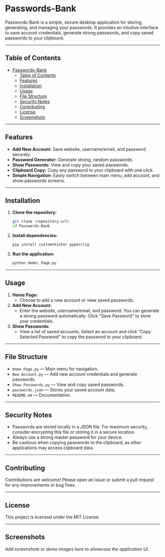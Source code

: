 # Passwords-Bank

Passwords-Bank is a simple, secure desktop application for storing, generating, and managing your passwords. It provides an intuitive interface to save account credentials, generate strong passwords, and copy saved passwords to your clipboard.

---

## Table of Contents
- [Passwords-Bank](#passwords-bank)
  - [Table of Contents](#table-of-contents)
  - [Features](#features)
  - [Installation](#installation)
  - [Usage](#usage)
  - [File Structure](#file-structure)
  - [Security Notes](#security-notes)
  - [Contributing](#contributing)
  - [License](#license)
  - [Screenshots](#screenshots)
---

## Features

- **Add New Account:** Save website, username/email, and password securely.
- **Password Generator:** Generate strong, random passwords.
- **Show Passwords:** View and copy your saved passwords.
- **Clipboard Copy:** Copy any password to your clipboard with one click.
- **Simple Navigation:** Easily switch between main menu, add account, and show passwords screens.

---

## Installation

1. **Clone the repository:**
   ```sh
   git clone <repository-url>
   cd Passwords-Bank
   ```
2. **Install dependencies:**
   ```sh
   pip install customtkinter pyperclip
   ```
3. **Run the application:**
   ```sh
   python Home\ Page.py
   ```

---

## Usage

1. **Home Page:**
   - Choose to add a new account or view saved passwords.
2. **Add New Account:**
   - Enter the website, username/email, and password. You can generate a strong password automatically. Click "Save Password" to store your credentials.
3. **Show Passwords:**
   - View a list of saved accounts. Select an account and click "Copy Selected Password" to copy the password to your clipboard.

---

## File Structure

- `Home Page.py` — Main menu for navigation.
- `New Account.py` — Add new account credentials and generate passwords.
- `Show Passwords.py` — View and copy saved passwords.
- `passwords.json` — Stores your saved account data.
- `README.md` — Documentation.

---

## Security Notes
- Passwords are stored locally in a JSON file. For maximum security, consider encrypting this file or storing it in a secure location.
- Always use a strong master password for your device.
- Be cautious when copying passwords to the clipboard, as other applications may access clipboard data.

---

## Contributing

Contributions are welcome! Please open an issue or submit a pull request for any improvements or bug fixes.

---

## License

This project is licensed under the MIT License.

---

## Screenshots

*Add screenshots or demo images here to showcase the application UI.*
